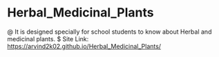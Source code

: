 # Herbal_Medicinal_Plants
@ It is designed specially for school students to know about Herbal and medicinal plants.
$ Site Link: https://arvind2k02.github.io/Herbal_Medicinal_Plants/
